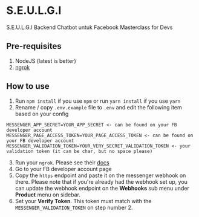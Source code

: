 # S.E.U.L.G.I
S.E.U.L.G.I Backend Chatbot untuk Facebook Masterclass for Devs

## Pre-requisites

1. NodeJS (latest is better)
2. [ngrok](https://ngrok.com/)

## How to use

1. Run `npm install` if you use `npm` or run `yarn install` if you use `yarn`
2. Rename / copy `.env.example` file to `.env` and edit the following item based on your config
```
MESSENGER_APP_SECRET=YOUR_APP_SECRET <- can be found on your FB developer account
MESSENGER_PAGE_ACCESS_TOKEN=YOUR_PAGE_ACCESS_TOKEN <- can be found on your FB developer account
MESSENGER_VALIDATION_TOKEN=YOUR_VERY_SECRET_VALIDATION_TOKEN <- your validation token (it can be char, but no space please)
```
3. Run your `ngrok`. Please see their [docs](https://ngrok.com/docs)
5. Go to your FB developer account page
4. Copy the `https` endpoint and paste it on the messenger webhook on there. Please note that if you're already had the webhook set up, you can update the webhook endpoint on the **Webhooks** sub menu under **Product** menu on sidebar.
5. Set your **Verify Token**. This token must match with the `MESSENGER_VALIDATION_TOKEN` on step number 2.
